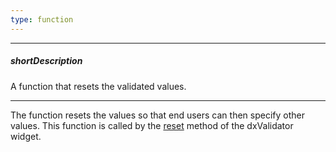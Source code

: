 ```yaml
---
type: function
---
```

---
##### shortDescription
A function that resets the validated values.

---
The function resets the values so that end users can then specify other values. This function is called by the [reset](/api-reference/10%20UI%20Widgets/dxValidator/3%20Methods/reset().md '/Documentation/ApiReference/UI_Widgets/dxValidator/Methods/#reset') method of the dxValidator widget.